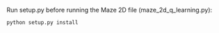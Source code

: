 
Run setup.py before running the Maze 2D file (maze_2d_q_learning.py):

```
python setup.py install

```

